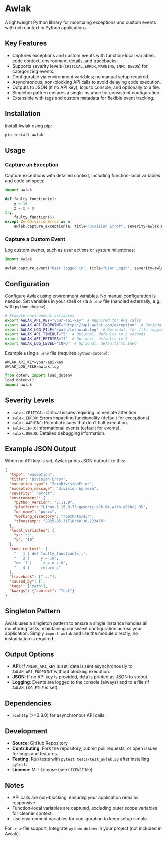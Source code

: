 # Awlak

A lightweight Python library for monitoring exceptions and custom events with rich context in Python applications.

## Key Features

- Captures exceptions and custom events with function-local variables, code context, environment details, and tracebacks.
- Supports severity levels (`CRITICAL`, `ERROR`, `WARNING`, `INFO`, `DEBUG`) for categorizing events.
- Configurable via environment variables; no manual setup required.
- Asynchronous, non-blocking API calls to avoid delaying code execution.
- Outputs to JSON (if no API key), logs to console, and optionally to a file.
- Singleton pattern ensures a single instance for consistent configuration.
- Extensible with tags and custom metadata for flexible event tracking.

## Installation

Install Awlak using pip:

```bash
pip install awlak
```

## Usage

### Capture an Exception

Capture exceptions with detailed context, including function-local variables and code snippets:

```python
import awlak

def faulty_function(x):
    y = 10
    z = x / 0
try:
    faulty_function(5)
except ZeroDivisionError as e:
    awlak.capture_exception(e, title="Division Error", severity=awlak.ERROR, tags=["math"], context="Test")
```

### Capture a Custom Event

Log custom events, such as user actions or system milestones:

```python
import awlak

awlak.capture_event("User logged in", title="User Login", severity=awlak.INFO, tags=["auth"], user_id="123")
```

## Configuration

Configure Awlak using environment variables. No manual configuration is needed. Set variables in your shell or via a `.env` file (handled externally, e.g., with `python-dotenv`).

```bash
# Example environment variables
export AWLAK_API_KEY="your-api-key"  # Required for API calls
export AWLAK_API_ENDPOINT="https://api.awlak.com/exception"  # Optional, default value
export AWLAK_LOG_FILE="/path/to/awlak.log"  # Optional, for file logging
export AWLAK_API_TIMEOUT="5"  # Optional, defaults to 5 seconds
export AWLAK_API_RETRIES="3"  # Optional, defaults to 3
export AWLAK_LOG_LEVEL="INFO"  # Optional, defaults to INFO
```

Example using a `.env` file (requires `python-dotenv`):

```plaintext
AWLAK_API_KEY=your-api-key
AWLAK_LOG_FILE=awlak.log
```

```python
from dotenv import load_dotenv
load_dotenv()
import awlak
```

## Severity Levels

- `awlak.CRITICAL`: Critical issues requiring immediate attention.
- `awlak.ERROR`: Errors impacting functionality (default for exceptions).
- `awlak.WARNING`: Potential issues that don’t halt execution.
- `awlak.INFO`: Informational events (default for events).
- `awlak.DEBUG`: Detailed debugging information.

## Example JSON Output

When no API key is set, Awlak prints JSON output like this:

```json
{
  "type": "exception",
  "title": "Division Error",
  "exception_type": "ZeroDivisionError",
  "exception_message": "division by zero",
  "severity": "error",
  "environment": {
    "python_version": "3.11.9",
    "platform": "Linux-5.15.0-73-generic-x86_64-with-glibc2.35",
    "os_name": "posix",
    "working_directory": "/path/to/dir",
    "timestamp": "2025-05-31T18:40:30.123456"
  },
  "local_variables": {
    "x": "5",
    "y": "10"
  },
  "code_context": [
    "   1 | def faulty_function(x):",
    "   2 |     y = 10",
    ">>  3 |     z = x / 0",
    "   4 |     return z"
  ],
  "traceback": ["..."],
  "caused_by": [],
  "tags": ["math"],
  "kwargs": {"context": "Test"}
}
```

## Singleton Pattern

Awlak uses a singleton pattern to ensure a single instance handles all monitoring tasks, maintaining consistent configuration across your application. Simply `import awlak` and use the module directly; no instantiation is required.

## Output Options

- **API**: If `AWLAK_API_KEY` is set, data is sent asynchronously to `AWLAK_API_ENDPOINT` without blocking execution.
- **JSON**: If no API key is provided, data is printed as JSON to stdout.
- **Logging**: Events are logged to the console (always) and to a file (if `AWLAK_LOG_FILE` is set).

## Dependencies

- `aiohttp` (&gt;=3.8.0) for asynchronous API calls.

## Development

- **Source**: GitHub Repository
- **Contributing**: Fork the repository, submit pull requests, or open issues for bugs and features.
- **Testing**: Run tests with `pytest tests/test_awlak.py` after installing `pytest`.
- **License**: MIT License (see `LICENSE` file).

## Notes

- API calls are non-blocking, ensuring your application remains responsive.
- Function-local variables are captured, excluding outer scope variables for cleaner context.
- Use environment variables for configuration to keep setup simple.

For `.env` file support, integrate `python-dotenv` in your project (not included in Awlak).